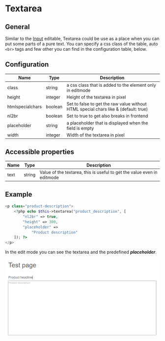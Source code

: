 # Textarea

## General

Similar to the [Input](./16_Input.md) editable, Textarea could be use as a place when you can put some parts of a pure text. 
You can specify a css class of the table, auto `<br>` tags and few other you can find in the configuration table, below.


## Configuration

| Name             | Type    | Description                                                                         |
|------------------|---------|-------------------------------------------------------------------------------------|
| class            | string  | a css class that is added to the element only in editmode                           |
| height           | integer | Height of the textarea in pixel                                                     |
| htmlspecialchars | boolean | Set to false to get the raw value without HTML special chars like & (default: true) |
| nl2br            | boolean | Set to true to get also breaks in frontend                                          |
| placeholder      | string  | a placeholder that is displayed when the field is empty                             |
| width            | integer | Width of the textarea in pixel                                                      |


## Accessible properties

| Name | Type   | Description                                                             |
|------|--------|-------------------------------------------------------------------------|
| text | string | Value of the textarea, this is useful to get the value even in editmode |

## Example

```php
<p class="product-description">
    <?php echo $this->textarea("product_description", [
        "nl2br" => true,
        "height" => 300,
        "placeholder" =>
            "Product description"
    ]); ?>
</p>
```

In the edit mode you can see the textarea and the predefined ***placeholder***.
 
![Product description textarea - editmode](../../img/editable_textarea_editmode_preview.png)


